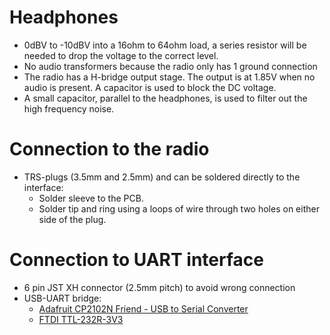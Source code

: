 # Headphones
* 0dBV to -10dBV into a 16ohm to 64ohm load, a series resistor will be needed to drop the voltage to the correct level.
* No audio transformers because the radio only has 1 ground connection
* The radio has a H-bridge output stage.  The output is at 1.85V when no audio is present.  A capacitor is used to block the DC voltage.
* A small capacitor, parallel to the headphones, is used to filter out the high frequency noise.

# Connection to the radio
* TRS-plugs (3.5mm and 2.5mm) and can be soldered directly to the interface:
  * Solder sleeve to the PCB.
  * Solder tip and ring using a loops of wire through two holes on either side of the plug.

# Connection to UART interface
* 6 pin JST XH connector (2.5mm pitch) to avoid wrong connection
* USB-UART bridge:
  * [Adafruit CP2102N Friend - USB to Serial Converter](https://www.adafruit.com/product/5335)
  * [FTDI  TTL-232R-3V3](https://ftdichip.com/products/ttl-232r-3v3/)